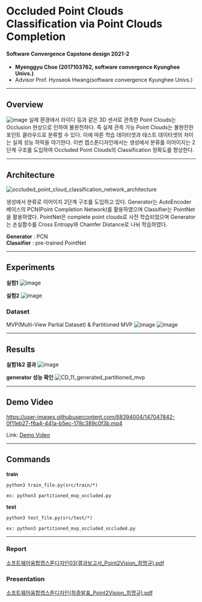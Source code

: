# Occluded Point Clouds Classification via Point Clouds Completion 
#### Software Convergence Capstone design 2021-2

- **Myenggyu Choe (2017103762, software convergence Kyunghee Univs.)**
- Advisor Prof. Hyoseok Hwang(software convergence Kyunghee Univs.)


--------

## Overview
![image](https://user-images.githubusercontent.com/68394004/147044643-47fedd8b-bfbe-45e0-8f8b-17e65586d1d4.png)
실제 환경에서 라이다 등과 같은 3D 센서로 관측한 Point Clouds는 Occlusion 현상으로 인하여 불완전하다. 즉 실제 관측 가능 Point Clouds는 불완전한 포인트 클라우드로 분류할 수 있다.
이에 따른 학습 데이터셋과 테스트 데이터셋의 차이는 실제 성능 하락을 야기한다. 이번 캡스톤디자인에서는 생성에서 분류를 이어이지는 2단계 구조를 도입하여 Occluded Point Clouds의 Classification 정확도를 향상한다.

--------

## Architecture
![occluded_point_cloud_classification_network_architecture](https://user-images.githubusercontent.com/68394004/147044985-36ef4fdf-8e9b-4f8f-8daf-43fee78cbdcb.jpg)

생성에서 분류로 이어이지 2단계 구조를 도입하고 있다. Generator는 AutoEncoder 베이스의 PCN(Point Completion Network)를 활용하였으며 Classifier는 PointNet을 활용하였다.
PointNet은 complete point clouds로 사전 학습되었으며 Generator는 손실함수를 Cross Entropy와 Chamfer Distance로 나눠 학습하였다.

**Generator** : PCN  
**Classifier** : pre-trained PointNet

--------

## Experiments

**실험1**
![image](https://user-images.githubusercontent.com/68394004/147045946-dac0bda9-c148-4365-b0b8-afa4bd04a077.png)

**실험2**
![image](https://user-images.githubusercontent.com/68394004/147046002-b37fde71-5870-49bf-956b-da43f84949d0.png)

### Dataset
MVP(Multi-View Partial Dataset) & Partitioned MVP
![image](https://user-images.githubusercontent.com/68394004/147045896-ef220d69-1d05-4f8a-9d80-fcae5ad26ace.png)
![image](https://user-images.githubusercontent.com/68394004/147045905-5aa30bc3-5462-4b66-a882-13885965e893.png)

--------

## Results
**실험1&2 결과**
![image](https://user-images.githubusercontent.com/68394004/147045857-862041ba-9e85-4a7c-8734-1734c3bbd66a.png)

**generator 성능 확인**
![CD_11_generated_partitioned_mvp](https://user-images.githubusercontent.com/68394004/147047690-fbf2ef72-17fb-4dd9-8c0b-a21e2b0aaa1b.png)

--------

## Demo Video


https://user-images.githubusercontent.com/68394004/147047842-0f11eb27-f6a4-441a-b5ec-178c389c0f3b.mp4


Link: [Demo Video](./소프트웨어융합캡스톤디자인(시연동영상_Point2Vision_최명규).mp4)

--------

## Commands

**train**
```
python3 train_file.py(src/train/*)

ex: python3 partitioned_mvp_occluded.py
```


**test**
```
python3 test_file.py(src/test/*)

ex: python3 partitioned_mvp_occluded_occluded.py
```
--------

### Report
[소프트웨어융합캡스톤디자인03(결과보고서_Point2Vision_최명규).pdf](https://github.com/GoDa-Choe/capstone_design/files/7760363/03._Point2Vision_.pdf)

### Presentation
[소프트웨어융합캡스톤디자인(최종발표_Point2Vision_최명규).pdf](https://github.com/GoDa-Choe/capstone_design/files/7760362/_Point2Vision_.pdf)

